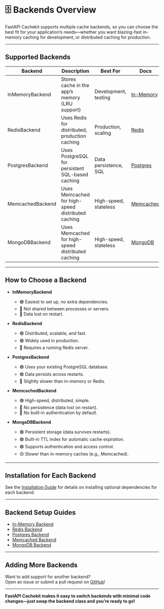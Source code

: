 # 🗄️ Backends Overview

FastAPI Cachekit supports multiple cache backends, so you can choose the best fit for your application’s needs—whether you want blazing-fast in-memory caching for development, or distributed caching for production.

---

## Supported Backends

| Backend          | Description                                      | Best For                | Docs                               |
|------------------|--------------------------------------------------|-------------------------|------------------------------------|
| InMemoryBackend  | Stores cache in the app’s memory (LRU support)   | Development, testing    | [In-Memory](backends/in_memory.md) |
| RedisBackend     | Uses Redis for distributed, production caching    | Production, scaling     | [Redis](backends/redis.md)         |
| PostgresBackend  | Uses PostgreSQL for persistent SQL-based caching  | Data persistence, SQL   | [Postgres](backends/postgres.md)   |
| MemcachedBackend | Uses Memcached for high-speed distributed caching | High-speed, stateless   | [Memcached](backends/memcached.md) |
| MongoDBBackend   | Uses Memcached for high-speed distributed caching | High-speed, stateless   | [MongoDB](backends/mongodb.md)     |

---

## How to Choose a Backend

- **InMemoryBackend**  
  - 🟢 Easiest to set up, no extra dependencies.
  - 🔴 Not shared between processes or servers.
  - 🔴 Data lost on restart.

- **RedisBackend**  
  - 🟢 Distributed, scalable, and fast.
  - 🟢 Widely used in production.
  - 🔴 Requires a running Redis server.

- **PostgresBackend**  
  - 🟢 Uses your existing PostgreSQL database.
  - 🟢 Data persists across restarts.
  - 🔴 Slightly slower than in-memory or Redis.

- **MemcachedBackend**  
  - 🟢 High-speed, distributed, simple.
  - 🔴 No persistence (data lost on restart).
  - 🔴 No built-in authentication by default.

- **MongoDBBackend**
  - 🟢 Persistent storage (data survives restarts).
  - 🟢 Built-in TTL index for automatic cache expiration.
  - 🟢 Supports authentication and access control.
  - 🟡 Slower than in-memory caches (e.g., Memcached).
---

## Installation for Each Backend

See the [Installation Guide](installation.md) for details on installing optional dependencies for each backend.

---

## Backend Setup Guides

- [In-Memory Backend](backends/in_memory.md)
- [Redis Backend](backends/redis.md)
- [Postgres Backend](backends/postgres.md)
- [Memcached Backend](backends/memcached.md)
- [MongoDB Backend](backends/mongodb.md)

---

## Adding More Backends

Want to add support for another backend?  
Open an issue or submit a pull request on [GitHub](https://github.com/devbijay/fast-cache)!

---

**FastAPI Cachekit makes it easy to switch backends with minimal code changes—just swap the backend class and you’re ready to go!**